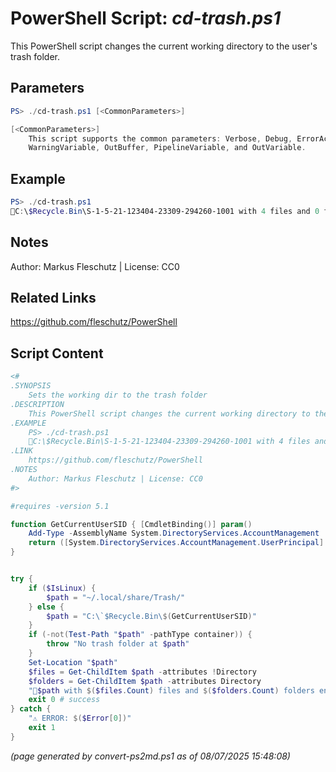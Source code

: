 PowerShell Script: *cd-trash.ps1*
===================================

This PowerShell script changes the current working directory to the user's trash folder.

Parameters
----------
```powershell
PS> ./cd-trash.ps1 [<CommonParameters>]

[<CommonParameters>]
    This script supports the common parameters: Verbose, Debug, ErrorAction, ErrorVariable, WarningAction, 
    WarningVariable, OutBuffer, PipelineVariable, and OutVariable.
```

Example
-------
```powershell
PS> ./cd-trash.ps1
📂C:\$Recycle.Bin\S-1-5-21-123404-23309-294260-1001 with 4 files and 0 folders entered.

```

Notes
-----
Author: Markus Fleschutz | License: CC0

Related Links
-------------
https://github.com/fleschutz/PowerShell

Script Content
--------------
```powershell
<#
.SYNOPSIS
	Sets the working dir to the trash folder
.DESCRIPTION
	This PowerShell script changes the current working directory to the user's trash folder.
.EXAMPLE
	PS> ./cd-trash.ps1
	📂C:\$Recycle.Bin\S-1-5-21-123404-23309-294260-1001 with 4 files and 0 folders entered.
.LINK
	https://github.com/fleschutz/PowerShell
.NOTES
	Author: Markus Fleschutz | License: CC0
#>

#requires -version 5.1

function GetCurrentUserSID { [CmdletBinding()] param()
	Add-Type -AssemblyName System.DirectoryServices.AccountManagement
	return ([System.DirectoryServices.AccountManagement.UserPrincipal]::Current).SID.Value
}


try {
	if ($IsLinux) {
		$path = "~/.local/share/Trash/"
	} else {
		$path = "C:\`$Recycle.Bin\$(GetCurrentUserSID)"
	}
	if (-not(Test-Path "$path" -pathType container)) {
		throw "No trash folder at $path"
	}
	Set-Location "$path"
	$files = Get-ChildItem $path -attributes !Directory
	$folders = Get-ChildItem $path -attributes Directory
	"📂$path with $($files.Count) files and $($folders.Count) folders entered."
	exit 0 # success
} catch {
	"⚠️ ERROR: $($Error[0])"
	exit 1
}
```

*(page generated by convert-ps2md.ps1 as of 08/07/2025 15:48:08)*
